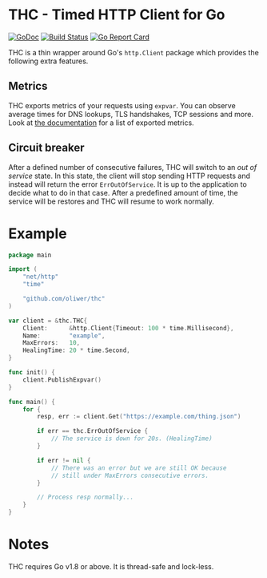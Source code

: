 THC - Timed HTTP Client for Go
==============================

[![GoDoc](https://godoc.org/github.com/oliwer/thc?status.svg)](https://godoc.org/github.com/oliwer/thc)
[![Build Status](https://travis-ci.org/oliwer/thc.svg)](https://travis-ci.org/oliwer/thc)
[![Go Report Card](https://goreportcard.com/badge/oliwer/thc)](https://goreportcard.com/report/oliwer/thc)

THC is a thin wrapper around Go's `http.Client` package which provides the following extra features.

## Metrics

THC exports metrics of your requests using `expvar`. You can observe average times for DNS lookups,
TLS handshakes, TCP sessions and more. Look at [the documentation](https://godoc.org/github.com/oliwer/thc)
for a list of exported metrics.

## Circuit breaker

After a defined number of consecutive failures, THC will switch to an *out of service* state.
In this state, the client will stop sending HTTP requests and instead will return the error
`ErrOutOfService`. It is up to the application to decide what to do in that case. After a
predefined amount of time, the service will be restores and THC will resume to work normally.

# Example

```go
package main

import (
    "net/http"
    "time"

    "github.com/oliwer/thc"
)

var client = &thc.THC{
    Client:      &http.Client{Timeout: 100 * time.Millisecond},
    Name:        "example",
    MaxErrors:   10,
    HealingTime: 20 * time.Second,
}

func init() {
    client.PublishExpvar()
}

func main() {
    for {
        resp, err := client.Get("https://example.com/thing.json")

        if err == thc.ErrOutOfService {
            // The service is down for 20s. (HealingTime)
        }

        if err != nil {
            // There was an error but we are still OK because
            // still under MaxErrors consecutive errors.
        }

        // Process resp normally...
    }
}
```

# Notes

THC requires Go v1.8 or above. It is thread-safe and lock-less.
